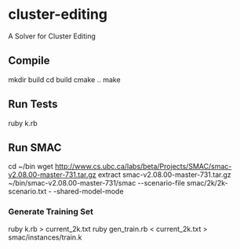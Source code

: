 # cluster-editing
A Solver for Cluster Editing

## Compile
mkdir build
cd build
cmake ..
make

## Run Tests
ruby k.rb

## Run SMAC
cd ~/bin
wget http://www.cs.ubc.ca/labs/beta/Projects/SMAC/smac-v2.08.00-master-731.tar.gz
extract smac-v2.08.00-master-731.tar.gz
~/bin/smac-v2.08.00-master-731/smac  --scenario-file smac/2k/2k-scenario.txt  - -shared-model-mode 

### Generate Training Set
ruby k.rb > current_2k.txt
ruby gen_train.rb < current_2k.txt > smac/instances/train.k